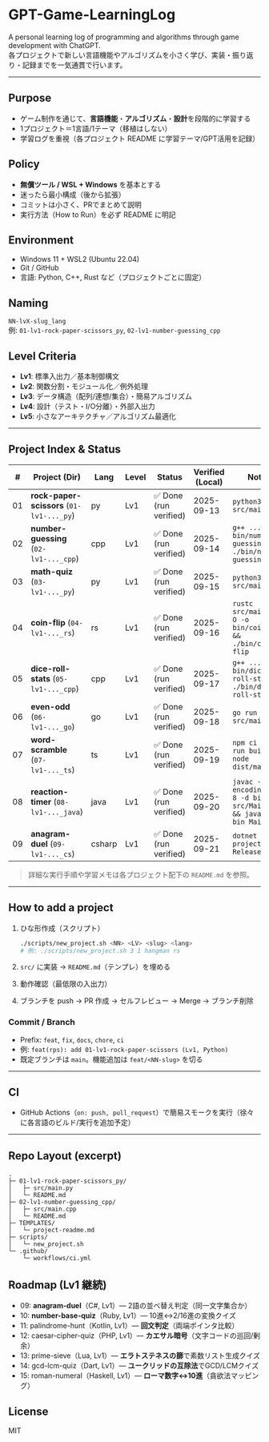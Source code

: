 # GPT-Game-LearningLog

A personal learning log of programming and algorithms through game development with ChatGPT.  
各プロジェクトで新しい言語機能やアルゴリズムを小さく学び、実装・振り返り・記録までを一気通貫で行います。

---

## Purpose
- ゲーム制作を通じて、**言語機能**・**アルゴリズム**・**設計**を段階的に学習する
- 1プロジェクト＝1言語/1テーマ（移植はしない）
- 学習ログを重視（各プロジェクト README に学習テーマ/GPT活用を記録）

## Policy
- **無償ツール / WSL + Windows** を基本とする
- 迷ったら最小構成（後から拡張）
- コミットは小さく、PRでまとめて説明
- 実行方法（How to Run）を必ず README に明記

## Environment
- Windows 11 + WSL2 (Ubuntu 22.04)
- Git / GitHub
- 言語: Python, C++, Rust など（プロジェクトごとに固定）

## Naming
`NN-lvX-slug_lang`  
例: `01-lv1-rock-paper-scissors_py`, `02-lv1-number-guessing_cpp`

## Level Criteria
- **Lv1**: 標準入出力／基本制御構文
- **Lv2**: 関数分割・モジュール化／例外処理
- **Lv3**: データ構造（配列/連想/集合）・簡易アルゴリズム
- **Lv4**: 設計（テスト・I/O分離）・外部入出力
- **Lv5**: 小さなアーキテクチャ／アルゴリズム最適化

---

## Project Index & Status

| #  | Project (Dir)                              | Lang | Level | Status                 | Verified (Local) | Notes |
|----|-------------------------------------------|------|-------|------------------------|------------------|-------|
| 01 | **rock-paper-scissors** (`01-lv1-..._py`) | py   | Lv1   | ✅ Done (run verified) | 2025-09-13       | `python3 src/main.py` |
| 02 | **number-guessing** (`02-lv1-..._cpp`)    | cpp  | Lv1   | ✅ Done (run verified) | 2025-09-14       | `g++ ... -o bin/number-guessing && ./bin/number-guessing` |
| 03 | **math-quiz** (`03-lv1-..._py`)           | py   | Lv1   | ✅ Done (run verified) | 2025-09-15       | `python3 src/main.py` |
| 04 | **coin-flip** (`04-lv1-..._rs`)           | rs   | Lv1   | ✅ Done (run verified) | 2025-09-16       | `rustc src/main.rs -O -o bin/coin-flip && ./bin/coin-flip` |
| 05 | **dice-roll-stats** (`05-lv1-..._cpp`)    | cpp  | Lv1   | ✅ Done (run verified) | 2025-09-17       | `g++ ... -o bin/dice-roll-stats && ./bin/dice-roll-stats` |
| 06 | **even-odd** (`06-lv1-..._go`)           | go   | Lv1   | ✅ Done (run verified) | 2025-09-18       | `go run src/main.go` |
| 07 | **word-scramble** (`07-lv1-..._ts`) | ts | Lv1 | ✅ Done (run verified) | 2025-09-19 | `npm ci && npm run build && node dist/main.js` |
| 08 | **reaction-timer** (`08-lv1-..._java`)    | java | Lv1   | ✅ Done (run verified) | 2025-09-20       | `javac -encoding UTF-8 -d bin src/Main.java && java -cp bin Main` |
| 09 | **anagram-duel** (`09-lv1-..._cs`)       | csharp | Lv1 | ✅ Done (run verified) | 2025-09-21 | `dotnet run --project . -c Release` |


> 詳細な実行手順や学習メモは各プロジェクト配下の `README.md` を参照。

---

## How to add a project

1. ひな形作成（スクリプト）
   ```bash
   ./scripts/new_project.sh <NN> <LV> <slug> <lang>
   # 例: ./scripts/new_project.sh 3 1 hangman rs
    ```

2. `src/` に実装 → `README.md`（テンプレ）を埋める
3. 動作確認（最低限の入出力）
4. ブランチを push → PR 作成 → セルフレビュー → Merge → ブランチ削除

### Commit / Branch

* Prefix: `feat`, `fix`, `docs`, `chore`, `ci`
* 例: `feat(rps): add 01-lv1-rock-paper-scissors (Lv1, Python)`
* 既定ブランチは `main`。機能追加は `feat/<NN-slug>` を切る

---

## CI

* GitHub Actions（`on: push, pull_request`）で簡易スモークを実行（徐々に各言語のビルド/実行を追加予定）

---

## Repo Layout (excerpt)

```
.
├─ 01-lv1-rock-paper-scissors_py/
│   ├─ src/main.py
│   └─ README.md
├─ 02-lv1-number-guessing_cpp/
│   ├─ src/main.cpp
│   └─ README.md
├─ TEMPLATES/
│   └─ project-readme.md
├─ scripts/
│   └─ new_project.sh
└─ .github/
    └─ workflows/ci.yml
```

## Roadmap (Lv1 継続)

- 09: **anagram-duel**（C#, Lv1）— 2語の並べ替え判定（同一文字集合か）
- 10: **number-base-quiz**（Ruby, Lv1）— 10進↔2/16進の変換クイズ
- 11: palindrome-hunt（Kotlin, Lv1）— **回文判定**（両端ポインタ比較）
- 12: caesar-cipher-quiz（PHP, Lv1）— **カエサル暗号**（文字コードの巡回/剰余）
- 13: prime-sieve（Lua, Lv1）— **エラトステネスの篩**で素数リスト生成クイズ
- 14: gcd-lcm-quiz（Dart, Lv1）— **ユークリッドの互除法**でGCD/LCMクイズ
- 15: roman-numeral（Haskell, Lv1）— **ローマ数字↔10進**（貪欲法マッピング）

## License

MIT